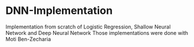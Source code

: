 # DNN-Implementation
Implementation from scratch of Logistic Regression, Shallow Neural Network and Deep Neural Network
Those implementations were done with Moti Ben-Zecharia
